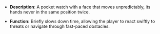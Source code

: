 - **Description:** A pocket watch with a face that moves unpredictably, its hands never in the same position twice.

- **Function:** Briefly slows down time, allowing the player to react swiftly to threats or navigate through fast-paced obstacles.